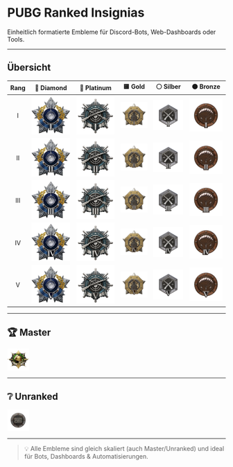 # PUBG Ranked Insignias

Einheitlich formatierte Embleme für Discord-Bots, Web-Dashboards oder Tools.

---

## Übersicht

| Rang | 💎 Diamond | 🔷 Platinum | 🟨 Gold | ⚪ Silber | 🟤 Bronze |
|:----:|:----------:|:-----------:|:------:|:---------:|:---------:|
| I    | ![](https://raw.githubusercontent.com/LeonHobelmann/pubg-ranked-insignias/main/Ranked_Logos_Fixed_Size_Diamond_1.png) | ![](https://raw.githubusercontent.com/LeonHobelmann/pubg-ranked-insignias/main/Ranked_Logos_Fixed_Size_Platinum_1.png) | ![](https://raw.githubusercontent.com/LeonHobelmann/pubg-ranked-insignias/main/Ranked_Logos_Fixed_Size_Gold_1.png) | ![](https://raw.githubusercontent.com/LeonHobelmann/pubg-ranked-insignias/main/Ranked_Logos_Fixed_Size_Silver_1.png) | ![](https://raw.githubusercontent.com/LeonHobelmann/pubg-ranked-insignias/main/Ranked_Logos_Fixed_Size_Bronze_1.png) |
| II   | ![](https://raw.githubusercontent.com/LeonHobelmann/pubg-ranked-insignias/main/Ranked_Logos_Fixed_Size_Diamond_2.png) | ![](https://raw.githubusercontent.com/LeonHobelmann/pubg-ranked-insignias/main/Ranked_Logos_Fixed_Size_Platinum_2.png) | ![](https://raw.githubusercontent.com/LeonHobelmann/pubg-ranked-insignias/main/Ranked_Logos_Fixed_Size_Gold_2.png) | ![](https://raw.githubusercontent.com/LeonHobelmann/pubg-ranked-insignias/main/Ranked_Logos_Fixed_Size_Silver_2.png) | ![](https://raw.githubusercontent.com/LeonHobelmann/pubg-ranked-insignias/main/Ranked_Logos_Fixed_Size_Bronze_2.png) |
| III  | ![](https://raw.githubusercontent.com/LeonHobelmann/pubg-ranked-insignias/main/Ranked_Logos_Fixed_Size_Diamond_3.png) | ![](https://raw.githubusercontent.com/LeonHobelmann/pubg-ranked-insignias/main/Ranked_Logos_Fixed_Size_Platinum_3.png) | ![](https://raw.githubusercontent.com/LeonHobelmann/pubg-ranked-insignias/main/Ranked_Logos_Fixed_Size_Gold_3.png) | ![](https://raw.githubusercontent.com/LeonHobelmann/pubg-ranked-insignias/main/Ranked_Logos_Fixed_Size_Silver_3.png) | ![](https://raw.githubusercontent.com/LeonHobelmann/pubg-ranked-insignias/main/Ranked_Logos_Fixed_Size_Bronze_3.png) |
| IV   | ![](https://raw.githubusercontent.com/LeonHobelmann/pubg-ranked-insignias/main/Ranked_Logos_Fixed_Size_Diamond_4.png) | ![](https://raw.githubusercontent.com/LeonHobelmann/pubg-ranked-insignias/main/Ranked_Logos_Fixed_Size_Platinum_4.png) | ![](https://raw.githubusercontent.com/LeonHobelmann/pubg-ranked-insignias/main/Ranked_Logos_Fixed_Size_Gold_4.png) | ![](https://raw.githubusercontent.com/LeonHobelmann/pubg-ranked-insignias/main/Ranked_Logos_Fixed_Size_Silver_4.png) | ![](https://raw.githubusercontent.com/LeonHobelmann/pubg-ranked-insignias/main/Ranked_Logos_Fixed_Size_Bronze_4.png) |
| V    | ![](https://raw.githubusercontent.com/LeonHobelmann/pubg-ranked-insignias/main/Ranked_Logos_Fixed_Size_Diamond_5.png) | ![](https://raw.githubusercontent.com/LeonHobelmann/pubg-ranked-insignias/main/Ranked_Logos_Fixed_Size_Platinum_5.png) | ![](https://raw.githubusercontent.com/LeonHobelmann/pubg-ranked-insignias/main/Ranked_Logos_Fixed_Size_Gold_5.png) | ![](https://raw.githubusercontent.com/LeonHobelmann/pubg-ranked-insignias/main/Ranked_Logos_Fixed_Size_Silver_5.png) | ![](https://raw.githubusercontent.com/LeonHobelmann/pubg-ranked-insignias/main/Ranked_Logos_Fixed_Size_Bronze_5.png) |

---

## 🏆 Master

<img src="https://raw.githubusercontent.com/LeonHobelmann/pubg-ranked-insignias/main/Ranked_Logos_Fixed_Size_Master.png" width="50" alt="Master" />

---

## ❔ Unranked

<img src="https://raw.githubusercontent.com/LeonHobelmann/pubg-ranked-insignias/main/Ranked_Logos_Fixed_Size_Unranked.png" width="50" alt="Unranked" />

---

> 💡 Alle Embleme sind gleich skaliert (auch Master/Unranked) und ideal für Bots, Dashboards & Automatisierungen.
